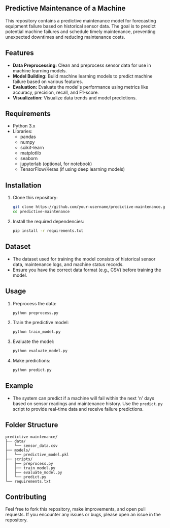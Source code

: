 ## Predictive Maintenance of a Machine
This repository contains a predictive maintenance model for forecasting equipment failure based on historical sensor data. The goal is to predict potential machine failures and schedule timely maintenance, preventing unexpected downtimes and reducing maintenance costs.
## Features

- **Data Preprocessing:** Clean and preprocess sensor data for use in machine learning models.
- **Model Building:** Build machine learning models to predict machine failure based on various features.
- **Evaluation:** Evaluate the model's performance using metrics like accuracy, precision, recall, and F1-score.
- **Visualization:** Visualize data trends and model predictions.

## Requirements

- Python 3.x
- Libraries:
  - pandas
  - numpy
  - scikit-learn
  - matplotlib
  - seaborn
  - jupyterlab (optional, for notebook)
  - TensorFlow/Keras (if using deep learning models)

## Installation

1. Clone this repository:

   ```bash
   git clone https://github.com/your-username/predictive-maintenance.git
   cd predictive-maintenance
   ```

2. Install the required dependencies:

   ```bash
   pip install -r requirements.txt
   ```

## Dataset

- The dataset used for training the model consists of historical sensor data, maintenance logs, and machine status records.
- Ensure you have the correct data format (e.g., CSV) before training the model.

## Usage

1. Preprocess the data:

   ```python
   python preprocess.py
   ```

2. Train the predictive model:

   ```python
   python train_model.py
   ```

3. Evaluate the model:

   ```python
   python evaluate_model.py
   ```

4. Make predictions:

   ```python
   python predict.py
   ```

## Example

- The system can predict if a machine will fail within the next 'n' days based on sensor readings and maintenance history. Use the `predict.py` script to provide real-time data and receive failure predictions.

## Folder Structure

```
predictive-maintenance/
├── data/
│   └── sensor_data.csv
├── models/
│   └── predictive_model.pkl
├── scripts/
│   ├── preprocess.py
│   ├── train_model.py
│   ├── evaluate_model.py
│   └── predict.py
└── requirements.txt
```

## Contributing

Feel free to fork this repository, make improvements, and open pull requests. If you encounter any issues or bugs, please open an issue in the repository.
